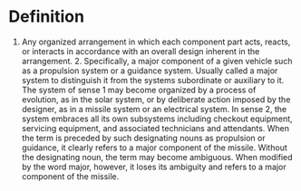 # Definition

1.  Any organized arrangement in which each component part acts, reacts,
    or interacts in accordance with an overall design inherent in the
    arrangement. 2. Specifically, a major component of a given vehicle
    such as a propulsion system or a guidance system. Usually called a
    major system to distinguish it from the systems subordinate or
    auxiliary to it. The system of sense 1 may become organized by a
    process of evolution, as in the solar system, or by deliberate
    action imposed by the designer, as in a missile system or an
    electrical system. In sense 2, the system embraces all its own
    subsystems including checkout equipment, servicing equipment, and
    associated technicians and attendants. When the term is preceded by
    such designating nouns as propulsion or guidance, it clearly refers
    to a major component of the missile. Without the designating noun,
    the term may become ambiguous. When modified by the word major,
    however, it loses its ambiguity and refers to a major component of
    the missile.
